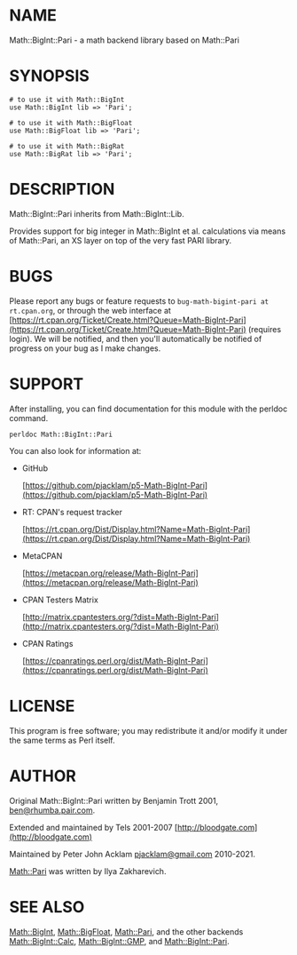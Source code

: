 # NAME

Math::BigInt::Pari - a math backend library based on Math::Pari

# SYNOPSIS

    # to use it with Math::BigInt
    use Math::BigInt lib => 'Pari';

    # to use it with Math::BigFloat
    use Math::BigFloat lib => 'Pari';

    # to use it with Math::BigRat
    use Math::BigRat lib => 'Pari';

# DESCRIPTION

Math::BigInt::Pari inherits from Math::BigInt::Lib.

Provides support for big integer in Math::BigInt et al. calculations via means
of Math::Pari, an XS layer on top of the very fast PARI library.

# BUGS

Please report any bugs or feature requests to
`bug-math-bigint-pari at rt.cpan.org`, or through the web interface at
[https://rt.cpan.org/Ticket/Create.html?Queue=Math-BigInt-Pari](https://rt.cpan.org/Ticket/Create.html?Queue=Math-BigInt-Pari)
(requires login). We will be notified, and then you'll automatically be
notified of progress on your bug as I make changes.

# SUPPORT

After installing, you can find documentation for this module with the perldoc
command.

    perldoc Math::BigInt::Pari

You can also look for information at:

- GitHub

    [https://github.com/pjacklam/p5-Math-BigInt-Pari](https://github.com/pjacklam/p5-Math-BigInt-Pari)

- RT: CPAN's request tracker

    [https://rt.cpan.org/Dist/Display.html?Name=Math-BigInt-Pari](https://rt.cpan.org/Dist/Display.html?Name=Math-BigInt-Pari)

- MetaCPAN

    [https://metacpan.org/release/Math-BigInt-Pari](https://metacpan.org/release/Math-BigInt-Pari)

- CPAN Testers Matrix

    [http://matrix.cpantesters.org/?dist=Math-BigInt-Pari](http://matrix.cpantesters.org/?dist=Math-BigInt-Pari)

- CPAN Ratings

    [https://cpanratings.perl.org/dist/Math-BigInt-Pari](https://cpanratings.perl.org/dist/Math-BigInt-Pari)

# LICENSE

This program is free software; you may redistribute it and/or modify it under
the same terms as Perl itself.

# AUTHOR

Original Math::BigInt::Pari written by Benjamin Trott 2001,
[ben@rhumba.pair.com](https://metacpan.org/pod/ben%40rhumba.pair.com).

Extended and maintained by Tels 2001-2007 [http://bloodgate.com](http://bloodgate.com)

Maintained by Peter John Acklam <pjacklam@gmail.com> 2010-2021.

[Math::Pari](https://metacpan.org/pod/Math%3A%3APari) was written by Ilya Zakharevich.

# SEE ALSO

[Math::BigInt](https://metacpan.org/pod/Math%3A%3ABigInt), [Math::BigFloat](https://metacpan.org/pod/Math%3A%3ABigFloat), [Math::Pari](https://metacpan.org/pod/Math%3A%3APari), and the other backends
[Math::BigInt::Calc](https://metacpan.org/pod/Math%3A%3ABigInt%3A%3ACalc), [Math::BigInt::GMP](https://metacpan.org/pod/Math%3A%3ABigInt%3A%3AGMP), and [Math::BigInt::Pari](https://metacpan.org/pod/Math%3A%3ABigInt%3A%3APari).
